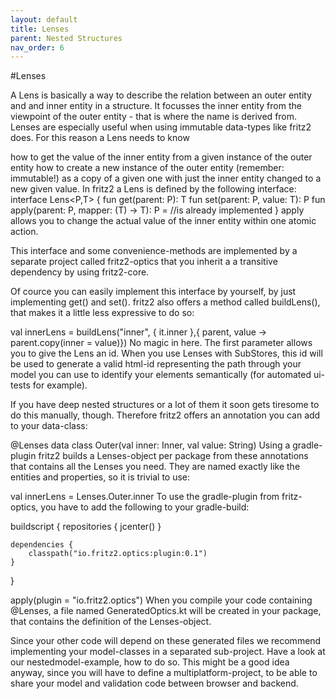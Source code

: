 ```yaml
---
layout: default
title: Lenses
parent: Nested Structures
nav_order: 6
---
```

#Lenses

A Lens is basically a way to describe the relation between an outer entity and and inner entity in a structure. It focusses the inner entity from the viewpoint of the outer entity - that is where the name is derived from. Lenses are especially useful when using immutable data-types like fritz2 does. For this reason a Lens needs to know

how to get the value of the inner entity from a given instance of the outer entity
how to create a new instance of the outer entity (remember: immutable!) as a copy of a given one with just the inner entity changed to a new given value. In fritz2 a Lens is defined by the following interface:
interface Lens<P,T> {
    fun get(parent: P): T
    fun set(parent: P, value: T): P
    fun apply(parent: P, mapper: (T) -> T): P = //is already implemented
}
apply allows you to change the actual value of the inner entity within one atomic action.

This interface and some convenience-methods are implemented by a separate project called fritz2-optics that you inherit a a transitive dependency by using fritz2-core.

Of cource you can easily implement this interface by yourself, by just implementing get() and set(). fritz2 also offers a method called buildLens(), that makes it a little less expressive to do so:

val innerLens = buildLens("inner", { it.inner },{ parent, value -> parent.copy(inner = value)})
No magic in here. The first parameter allows you to give the Lens an id. When you use Lenses with SubStores, this id will be used to generate a valid html-id representing the path through your model you can use to identify your elements semantically (for automated ui-tests for example).

If you have deep nested structures or a lot of them it soon gets tiresome to do this manually, though. Therefore fritz2 offers an annotation you can add to your data-class:

@Lenses
data class Outer(val inner: Inner, val value: String)
Using a gradle-plugin fritz2 builds a Lenses-object per package from these annotations that contains all the Lenses you need. They are named exactly like the entities and properties, so it is trivial to use:

val innerLens = Lenses.Outer.inner
To use the gradle-plugin from fritz-optics, you have to add the following to your gradle-build:

buildscript {
    repositories {
        jcenter()
    }

    dependencies {
        classpath("io.fritz2.optics:plugin:0.1")
    }
}

apply(plugin = "io.fritz2.optics")
When you compile your code containing @Lenses, a file named GeneratedOptics.kt will be created in your package, that contains the definition of the Lenses-object.

Since your other code will depend on these generated files we recommend implementing your model-classes in a separated sub-project. Have a look at our nestedmodel-example, how to do so. This might be a good idea anyway, since you will have to define a multiplatform-project, to be able to share your model and validation code between browser and backend.